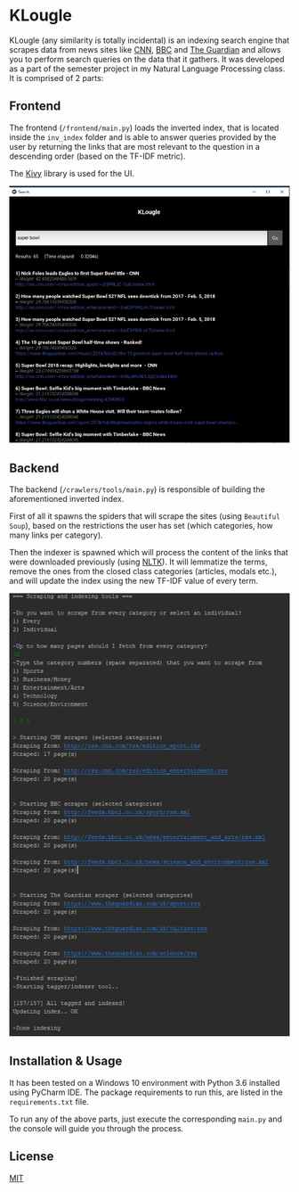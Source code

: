 # KLougle

KLougle (any similarity is totally incidental) is an indexing search engine that scrapes data from news sites like [CNN](https://edition.cnn.com/), [BBC](https://www.bbc.com/news) and [The Guardian](https://www.theguardian.com/us) and allows you to perform search queries on the data that it gathers. It was developed as a part of the semester project in my Natural Language Processing class. It is comprised of 2 parts:

## Frontend 

The frontend (```/frontend/main.py```) loads the inverted index, that is located inside the ``` inv_index ``` folder and is able to answer queries provided by the user by returning the links that are most relevant to the question in a descending order (based on the TF-IDF metric).

The [Kivy](https://kivy.org/#home) library is used for the UI.

<img src="./screens/klougle.PNG" height="50%">

## Backend 

The backend (```/crawlers/tools/main.py```) is responsible of building the aforementioned inverted index.

First of all it spawns the spiders that will scrape the sites (using ```Beautiful Soup```), based on the restrictions the user has set (which categories, how many links per category).

Then the indexer is spawned which will process the content of the links that were downloaded previously (using [NLTK](https://www.nltk.org/)). It will lemmatize the terms, remove the ones from the closed class categories (articles, modals etc.), and will update the index using the new TF-IDF value of every term.


<img src="./screens/klougle2.PNG" height="50%">

## Installation & Usage

It has been tested on a Windows 10 environment with Python 3.6 installed using PyCharm IDE. The package requirements to run this, are listed in the ```requirements.txt``` file.

To run any of the above parts, just execute the corresponding ```main.py``` and the console will guide you through the process.


## License
[MIT](https://choosealicense.com/licenses/mit/)

